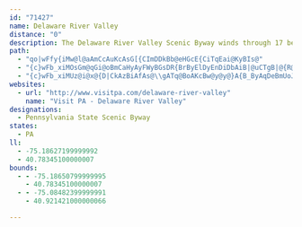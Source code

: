 ```yaml
---
id: "71427"
name: Delaware River Valley
distance: "0"
description: The Delaware River Valley Scenic Byway winds through 17 beautiful miles in Northampton County.  A unique combination of natural and built attractions is the hallmark of this road trip.
path:
  - "qo|wFfy{iMw@l@aAmCcAuKcAsG[{CImDDkBb@eHGcE{CiTqEai@KyBIs@"
  - "{c}wFb_xiMOsGm@qGi@oBmCaHyAyFWyBGsDR{BrByElDyEnDiDbAiB|@uCTgB|@{R@{B[}C}AuJOy@_AaC}FgKeEsGoCsDwaAwwAgA_Ao@a@_A_@wFqAiAs@_@g@e@w@s@gBuFgOkAyB{n@_~@k[mc@}BkEoBkFwG_UiAmCeBmDeJoNmHmSaGwI}FeMiBiDaKcPcAmE"
  - "{c}wFb_xiMUz@i@x@{D|CkAzBiAfAs@\\gATq@BoAKcBw@y@y@}A{B_ByAqDeBmUoJ_FsCyLcNoVcZ}A_BeBmA{GmDmFeCgA_@{Ba@yLmBiH_BwGkAgDY}HEkGPsECcD[cDm@wCeAq]sOwBuAiZ{TwEaDcCy@wCg@uA@yBVmA?k@K{HgDyMmGcBi@{ASgDAcWlEcAC_B[}FyBcByAs@mAuAeDqCaJ_DgJaBoEkAkCgEcHi@o@}Au@s[_Bmc@mO_RgH}C{A_HaEkFcCwLwDwHwBiKaBgFk@uDKoJVeBIaCSwEiAsJy@{H_@qIyAeOyEkLyG}FeCkK{CkN{EqMyGeNaI}B_BoRqOoZsT}FiF{NoPaXoYISkCkDcC{FgB}GeAeDiBqDsBgDMB}I_O"
websites:
  - url: "http://www.visitpa.com/delaware-river-valley"
    name: "Visit PA - Delaware River Valley"
designations:
  - Pennsylvania State Scenic Byway
states:
  - PA
ll:
  - -75.18627199999992
  - 40.78345100000007
bounds:
  - - -75.18650799999995
    - 40.78345100000007
  - - -75.08482399999991
    - 40.921421000000066

---
```


